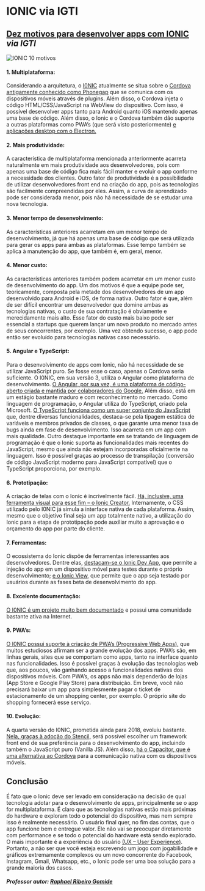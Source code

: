 # IONIC via IGTI

## [Dez motivos para desenvolver apps com IONIC](https://www.igti.com.br/blog/10-motivos-desenvolver-apps-com-ionic/) _via IGTI_ 

![IONIC 10 motivos](https://user-images.githubusercontent.com/76437195/103486004-fe4e1b00-4dd0-11eb-802f-0b3a41c7cf55.jpg)

#### 1. Multiplataforma: 
Considerando a arquitetura, o [I0NIC](https://ionicframework.com/) atualmente se situa sobre o [Cordova antigamente conhecido como Phonegap](https://cordova.apache.org/) que se comunica com os dispositivos móveis através de plugins. Além disso, o Cordova injeta o código HTML/CSS/JavaScript na WebView do dispositivo. Com isso, é possível desenvolver apps tanto para Android quanto iOS mantendo apenas uma base de código. Além disso, o Ionic e o Cordova também dão suporte a outras plataformas como PWA’s (que será  visto posteriormente) [e aplicações desktop com o Electron.](https://www.electronjs.org/)

#### 2. Mais produtividade: 
A característica de multiplataforma mencionada anteriormente acarreta naturalmente em mais produtividade aos desenvolvedores, pois com apenas uma base de código fica mais fácil manter e evoluir o app conforme a necessidade dos clientes. Outro fator de produtividade é a possibilidade de utilizar desenvolvedores front end na criação do app, pois as tecnologias são facilmente compreendidas por eles. Assim, a curva de aprendizado pode ser considerada menor, pois não há necessidade de se estudar uma nova tecnologia.

#### 3. Menor tempo de desenvolvimento: 
As características anteriores acarretam em um menor tempo de desenvolvimento, já que há apenas uma base de código que será utilizada para gerar os apps para ambas as plataformas. Esse tempo também se aplica à manutenção do app, que também é, em geral, menor.
 
#### 4. Menor custo: 
As características anteriores também podem acarretar em um menor custo de desenvolvimento do app. Um dos motivos é que a equipe pode ser, teoricamente, composta pela metade dos desenvolvedores de um app desenvolvido para Android e iOS, de forma nativa. Outro fator é que, além de ser difícil encontrar um desenvolvedor que domine ambas as tecnologias nativas, o custo de sua contratação é obviamente e merecidamente mais alto. Esse fator do custo mais baixo pode ser essencial a startups que querem lançar um novo produto no mercado antes de seus concorrentes, por exemplo. Uma vez obtendo sucesso, o app pode então ser evoluído para tecnologias nativas caso necessário.
 
#### 5. Angular e TypeScript: 
Para o desenvolvimento de apps com Ionic, não há necessidade de se utilizar JavaScript puro. Se fosse esse o caso, apenas o Cordova seria suficiente. O I0NIC, em sua versão 3, utiliza o Angular como plataforma de desenvolvimento. [O Angular, por sua vez, é uma plataforma de código-aberto criada e mantida por colaboradores do Google.](https://angular.io/) Além disso, está em um estágio bastante maduro e com reconhecimento no mercado. Como linguagem de programação, o Angular utiliza do TypeScript, criado pela Microsoft. [O TypeScript funciona como um super conjunto do JavaScript](https://www.typescriptlang.org/) que, dentre diversas funcionalidades, destaca-se pela tipagem estática de variáveis e membros privados de classes, o que garante uma menor taxa de bugs ainda em fase de desenvolvimento. Isso acarreta em um app com mais qualidade. Outro destaque importante em se tratando de linguagem de programação é que o Ionic suporta as funcionalidades mais recentes do JavaScript, mesmo que ainda não estejam incorporadas oficialmente na linguagem. Isso é possível graças ao processo de transpilação (conversão de código JavaScript moderno para JavaScript compatível) que o TypeScript proporciona, por exemplo.

#### 6. Prototipação: 
A criação de telas com o Ionic é incrivelmente fácil. [Há, inclusive, uma ferramenta visual para esse fim – o Ionic Creator.](https://creator.ionic.io/app/login) Internamente, o CSS utilizado pelo I0NIC já simula a interface nativa de cada plataforma. Assim, mesmo que o objetivo final seja um app totalmente nativo, a utilização do Ionic para a etapa de prototipação pode auxiliar muito a aprovação e o orçamento do app por parte do cliente.
 
#### 7. Ferramentas: 
O ecossistema do Ionic dispõe de ferramentas interessantes aos desenvolvedores. Dentre elas, [destacam-se o Ionic Dev App,](https://ionic.io/docs/appflow/devapp) que permite a injeção do app em um dispositivo móvel para testes durante o próprio desenvolvimento; [e o Ionic View,](https://blog.ionicframework.com/ionic-view-sunsetting-on-9-1-18/) que permite que o app seja testado por usuários durante as fases beta de desenvolvimento do app.
 
#### 8. Excelente documentação: 
[O I0NIC é um projeto muito bem documentado](https://ionicframework.com/docs) e possui uma comunidade bastante ativa na Internet.

#### 9. PWA’s: 
[O I0NIC possui suporte à criação de PWA’s (Progressive Web Apps),](https://web.dev/progressive-web-apps/) que muitos estudiosos afirmam ser a grande evolução dos apps. PWA’s são, em linhas gerais, sites que se comportam como apps, tanto na interface quanto nas funcionalidades. Isso é possível graças à evolução das tecnologias web que, aos poucos, vão ganhando acesso a funcionalidades nativas dos dispositivos móveis. Com PWA’s, os apps não mais dependerão de lojas (App Store e Google Play Store) para distribuição. Em breve, você não precisará baixar um app para simplesmente pagar o ticket de estacionamento de um shopping center, por exemplo. O próprio site do shopping fornecerá esse serviço.

#### 10. Evolução: 
A quarta versão do I0NIC, prometida ainda para 2018, evoluiu bastante. [Nela, graças à adoção do Stencil,](https://stenciljs.com/) será possível escolher um framework front end de sua preferência para o desenvolvimento do app, incluindo também o JavaScript puro (Vanilla JS). Além disso, [há o Capacitor, que é uma alternativa ao Cordova](https://capacitorjs.com/) para a comunicação nativa com os dispositivos móveis.


## Conclusão

É fato que o Ionic deve ser levado em consideração na decisão de qual tecnologia adotar para o desenvolvimento de apps, principalmente se o app for multiplataforma. É claro que as tecnologias nativas estão mais próximas do hardware e exploram todo o potencial do dispositivo, mas nem sempre isso é realmente necessário. O usuário final quer, no fim das contas, que o app funcione bem e entregue valor. Ele não vai se preocupar diretamente com performance e se todo o potencial do hardware está sendo explorado. O mais importante é a experiência do usuário [(UX – User Experience)](https://www.igti.com.br/blog/como-aplicar-a-lean-ux-no-seu-trabalho/). Portanto, a não ser que você esteja escrevendo um jogo com jogabilidade e gráficos extremamente complexos ou um novo concorrente do Facebook, Instagram, Gmail, Whatsapp, etc., o Ionic pode ser uma boa solução para a grande maioria dos casos.

##### Professor autor: [Raphael Ribeiro Gomide](https://www.escavador.com/sobre/353434/raphael-ribeiro-gomide)


